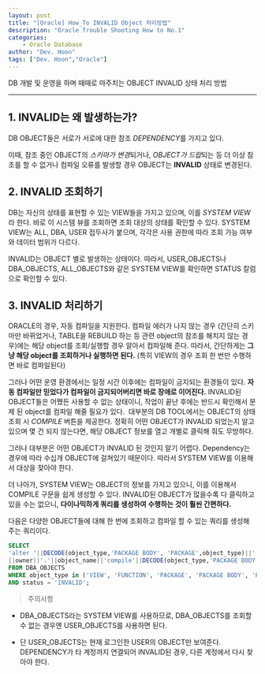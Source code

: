```yaml
---
layout: post
title: "[Oracle] How_To INVALID Object 처리방법"
description: "Oracle Trouble Shooting How to No.1"
categories: 
    - Oracle Database
author: "Dev. Hoon"
tags: ["Dev. Hoon","Oracle"]
---
```


DB 개발 및 운영을 하며 때때로 마주치는 OBJECT INVALID 상태 처리 방법

*****

## 1. INVALID는 왜 발생하는가? 

DB OBJECT들은 서로가 서로에 대한 참조 *DEPENDENCY*를 가지고 있다.

이때, 참조 중인 OBJECT의 *스키마가 변경*되거나, *OBJECT가 드랍*되는 등 더 이상 참조를 할 수 없거나 컴파일 오류를 발생할 경우 OBJECT는 **INVALID** 상태로 변경된다.


## 2. INVALID 조회하기

DB는 자신의 상태를 표현할 수 있는 VIEW들을 가지고 있으며, 이를 *SYSTEM VIEW*라 한다. 바로 이 시스템 뷰를 조회하면 조회 대상의 상태를 확인할 수 있다. SYSTEM VIEW는 ALL, DBA, USER 접두사가 붙으며, 각각은 사용 권한에 따라 조회 가능 여부와 데이터 범위가 다르다.

INVALID는 OBJECT 별로 발생하는 상태이다. 따라서, USER_OBJECTS나 DBA_OBJECTS, ALL_OBJECTS와 같은 SYSTEM VIEW를 확인하면 STATUS 칼럼으로 확인할 수 있다.
​
## 3. INVALID 처리하기

ORACLE의 경우, 자동 컴파일을 지원한다. 컴파일 에러가 나지 않는 경우 (간단히 스키마만 바뀌었거나, TABLE을 REBUILD 하는 등 관련 object의 참조를 해치지 않는 경우)에는 해당 object를 조회/실행할 경우 알아서 컴파일해 준다. 따라서, 간단하게는 **그냥 해당 object를 조회하거나 실행하면 된다.** (특히 VIEW의 경우 조회 한 번만 수행하면 바로 컴파일된다)

그러나 어떤 운영 환경에서는 일정 시간 이후에는 컴파일이 금지되는 환경들이 있다. **자동 컴파일만 믿었다가 컴파일이 금지되어버리면 바로 장애로 이어진다.** INVALID된 OBJECT들은 어쨌든 사용할 수 없는 상태이니, 작업이 끝난 후에는 반드시 확인해서 문제 된 object를 컴파일 해줄 필요가 있다.
​
대부분의 DB TOOL에서는 OBJECT의 상태 조회 시 *COMPILE* 버튼을 제공한다. 정확히 어떤 OBJECT가 INVALID 되었는지 알고 있으며 몇 건 되지 않는다면, 해당 OBJECT 정보를 열고 개별로 클릭해 줘도 무방하다.

그러나 대부분은 어떤 OBJECT가 INVALID 된 것인지 알기 어렵다. Dependency는 경우에 따라 수십개 OBJECT에 걸쳐있기 때문이다. 따라서 SYSTEM VIEW를 이용해서 대상을 찾아야 한다.

더 나아가, SYSTEM VIEW는 OBJECT의 정보를 가지고 있으니, 이를 이용해서 COMPILE 구문을 쉽게 생성할 수 있다. INVALID된 OBJECT가 많을수록 다 클릭하고 있을 수는 없으니, **다이나믹하게 쿼리를 생성하여 수행하는 것이 훨씬 간편하다.**

​다음은 다양한 OBJECT들에 대해 한 번에 조회하고 컴파일 할 수 있는 쿼리를 생성해 주는 쿼리이다.

```sql
SELECT
'alter '||DECODE(object_type,'PACKAGE BODY', 'PACKAGE',object_type)||' '
||owner||'.'||object_name||'compile'||DECODE(object_type,'PACKAGE BODY',' body;',';')
FROM DBA_OBJECTS
WHERE object_type in ('VIEW', 'FUNCTION', 'PACKAGE', 'PACKAGE BODY', 'PROCEDURE', 'TRIGGER', 'SYNONYM')
AND status = 'INVALID';
```
> 주의사항
- DBA_OBJECTS라는 SYSTEM VIEW를 사용하므로, DBA_OBJECTS를 조회할 수 없는 경우엔 USER_OBJECTS를 사용하면 된다.

- 단 USER_OBJECTS는 현재 로그인한 USER의 OBJECT만 보여준다. DEPENDENCY가 타 계정까지 연결되어 INVALID된 경우, 다른 계정에서 다시 찾아야 한다.

​
